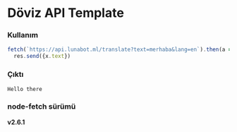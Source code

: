 # Döviz API Template

### Kullanım
```js
fetch(`https://api.lunabot.ml/translate?text=merhaba&lang=en`).then(a => a.json()).then(x => {
  res.send({x.text})
```

### Çıktı
```
Hello there
```

### node-fetch sürümü
**v2.6.1**
